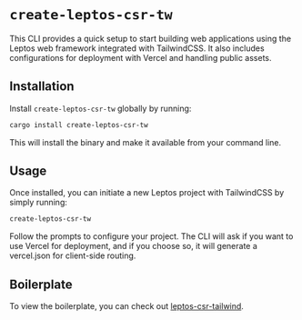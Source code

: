 # `create-leptos-csr-tw`

This CLI provides a quick setup to start building web applications using the Leptos web framework integrated with TailwindCSS.
It also includes configurations for deployment with Vercel and handling public assets.

## Installation

Install `create-leptos-csr-tw` globally by running:

```bash
cargo install create-leptos-csr-tw
```
This will install the binary and make it available from your command line.

## Usage
Once installed, you can initiate a new Leptos project with TailwindCSS by simply running:
```bash
create-leptos-csr-tw
```

Follow the prompts to configure your project. The CLI will ask if you want to use Vercel for deployment, and if you choose so, it will generate a vercel.json for client-side routing.


## Boilerplate
To view the boilerplate, you can check out [leptos-csr-tailwind](https://github.com/friendlymatthew/leptos-csr-tailwind).
